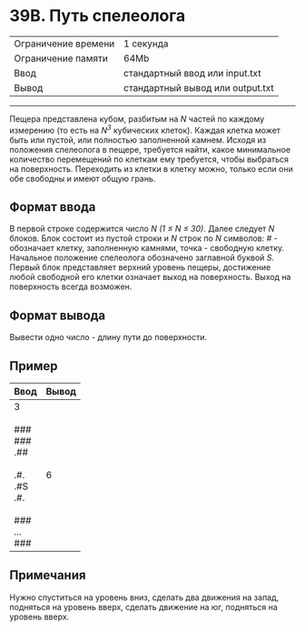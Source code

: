# 39B. Путь спелеолога

<table>
  <tr>
  	<td>Ограничение времени</td>
  	<td>1 секунда</td>
  </tr>
  <tr>
  	<td>Ограничение памяти</td>
  	<td>64Mb</td>
  </tr>
  <tr>
  	<td>Ввод</td>
  	<td>стандартный ввод или input.txt</td>
  </tr>
  <tr>
  	<td>Вывод</td>
  	<td>стандартный вывод или output.txt</td>
  </tr>
</table>

---
Пещера представлена кубом, разбитым на *N* частей по каждому измерению (то есть на *N<sup>3</sup>* кубических клеток). Каждая клетка может быть или пустой, или полностью заполненной камнем. Исходя из положения спелеолога в пещере, требуется найти, какое минимальное количество перемещений по клеткам ему требуется, чтобы выбраться на поверхность. Переходить из клетки в клетку можно, только если они обе свободны и имеют общую грань.

## Формат ввода

В первой строке содержится число *N (1 ≤ N ≤ 30)*. Далее следует *N* блоков. Блок состоит из пустой строки и *N* строк по *N* символов: *#* - обозначает клетку, заполненную камнями, точка - свободную клетку. Начальное положение спелеолога обозначено заглавной буквой *S*. Первый блок представляет верхний уровень пещеры, достижение любой свободной его клетки означает выход на поверхность. Выход на поверхность всегда возможен.

## Формат вывода

Вывести одно число - длину пути до поверхности.

## Пример

|Ввод|Вывод|
|---|---|
|3<br><br>###<br>###<br>.##<br><br>.#.<br>.#S<br>.#.<br><br>###<br>...<br>###|6|

## Примечания

Нужно спуститься на уровень вниз, сделать два движения на запад, подняться на уровень вверх, сделать движение на юг, подняться на уровень вверх.
